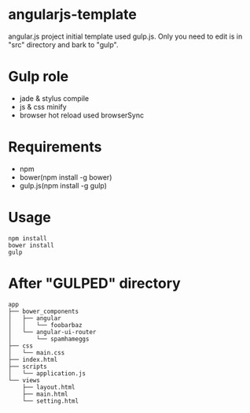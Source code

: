 # angularjs-template
angular.js project initial template used gulp.js. Only you need to edit is in "src" directory and bark to "gulp".

# Gulp role
- jade & stylus compile
- js & css minify
- browser hot reload used browserSync

# Requirements
- npm
- bower(npm install -g bower)
- gulp.js(npm install -g gulp)

# Usage
```
npm install
bower install
gulp 
```

# After "GULPED" directory
```
app
├── bower_components
│   ├── angular
│   │   └── foobarbaz
│   └── angular-ui-router
│       └── spamhameggs
├── css
│   └── main.css
├── index.html
├── scripts
│   └── application.js
└── views
    ├── layout.html
    ├── main.html
    └── setting.html
```